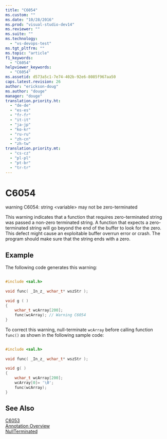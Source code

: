 ```yaml
---
title: "C6054"
ms.custom: ""
ms.date: "10/28/2016"
ms.prod: "visual-studio-dev14"
ms.reviewer: ""
ms.suite: ""
ms.technology: 
  - "vs-devops-test"
ms.tgt_pltfrm: ""
ms.topic: "article"
f1_keywords: 
  - "C6054"
helpviewer_keywords: 
  - "C6054"
ms.assetid: d573a5c1-7e74-402b-92e6-8085f967aa50
caps.latest.revision: 26
author: "erickson-doug"
ms.author: "douge"
manager: "douge"
translation.priority.ht: 
  - "de-de"
  - "es-es"
  - "fr-fr"
  - "it-it"
  - "ja-jp"
  - "ko-kr"
  - "ru-ru"
  - "zh-cn"
  - "zh-tw"
translation.priority.mt: 
  - "cs-cz"
  - "pl-pl"
  - "pt-br"
  - "tr-tr"
---
```

# C6054
warning C6054: string \<variable> may not be zero-terminated  
  
 This warning indicates that a function that requires zero-terminated string was passed a non-zero terminated string. A function that expects a zero-terminated string will go beyond the end of the buffer to look for the zero. This defect might cause an exploitable buffer overrun error or crash. The program should make sure that the string ends with a zero.  
  
## Example  
 The following code generates this warning:  
  
```cpp  
  
#include <sal.h>  
  
void func( _In_z_ wchar_t* wszStr );  
  
void g ( )  
{  
    wchar_t wcArray[200];  
    func(wcArray); // Warning C6054  
}  
```  
  
 To correct this warning, null-terminate `wcArray` before calling function `func()` as shown in the following sample code:  
  
```cpp  
  
#include <sal.h>  
  
void func( _In_z_ wchar_t* wszStr );  
  
void g( )  
{  
    wchar_t wcArray[200];   
    wcArray[0]= '\0';  
    func(wcArray);  
}  
```  
  
## See Also  
 [C6053](../code-quality/c6053.md)   
 [Annotation Overview](http://msdn.microsoft.com/en-us/2345380e-2eeb-4107-907f-6e8b809c2643)   
 [NullTerminated](http://msdn.microsoft.com/en-us/86cbc668-e134-44fa-978e-9a0d57134056)